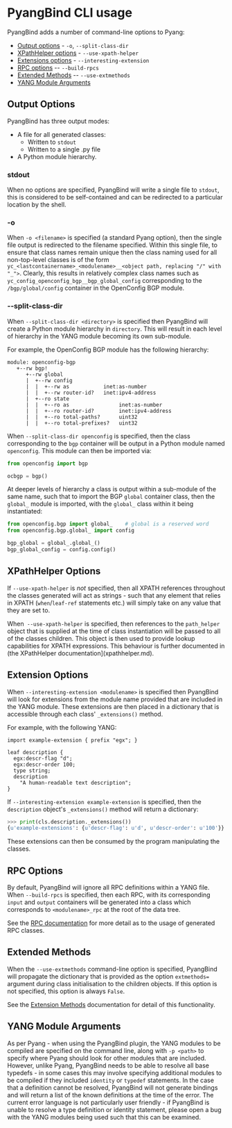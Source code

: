 # PyangBind CLI usage

PyangBind adds a number of command-line options to Pyang:

 * [Output options](#output-options) - `-o`, `--split-class-dir`
 * [XPathHelper options](#xpathhelper) - `--use-xpath-helper`
 * [Extensions options](#extensions) - `--interesting-extension`
 * [RPC options](#rpcs) -- `--build-rpcs`
 * [Extended Methods](#extmethods) -- `--use-extmethods`
 * [YANG Module Arguments](#yangmods)

## Output Options <a name="output-options"></a>

PyangBind has three output modes:
  * A file for all generated classes:
    * Written to `stdout`
    * Written to a single .py file
  * A Python module hierarchy.

### stdout

When no options are specified, PyangBind will write a single file to `stdout`, this is considered to be self-contained and can be redirected to a particular location by the shell.

### -o <filename>

When `-o <filename>` is specified (a standard Pyang option), then the single file output is redirected to the filename specified. Within this single file, to ensure that class names remain unique then the class naming used for all non-top-level classes is of the form `yc_<lastcontainername>_<modulename>__<object path, replacing "/" with "_">`. Clearly, this results in relatively complex class names such as `yc_config_openconfig_bgp__bgp_global_config` corresponding to the `/bgp/global/config` container in the OpenConfig BGP module.

### --split-class-dir <directory>

When `--split-class-dir <directory>` is specified then PyangBind will create a Python module hierarchy in `directory`. This will result in each level of hierarchy in the YANG module becoming its own sub-module.

For example, the OpenConfig BGP module has the following hierarchy:

```
module: openconfig-bgp
   +--rw bgp!
      +--rw global
      |  +--rw config
      |  |  +--rw as           inet:as-number
      |  |  +--rw router-id?   inet:ipv4-address
      |  +--ro state
      |  |  +--ro as                inet:as-number
      |  |  +--ro router-id?        inet:ipv4-address
      |  |  +--ro total-paths?      uint32
      |  |  +--ro total-prefixes?   uint32
```

When `--split-class-dir openconfig` is specified, then the class corresponding to the `bgp` container will be output in a Python module named `openconfig`. This module can then be imported via:

```python
from openconfig import bgp

ocbgp = bgp()
```

At deeper levels of hierarchy a class is output within a sub-module of the same name, such that to import the BGP `global` container class, then the `global_` module is imported, with the `global_` class within it being instantiated:

```python
from openconfig.bgp import global_    # global is a reserved word
from openconfig.bgp.global_ import config

bgp_global = global_.global_()
bgp_global_config = config.config()
```

## XPathHelper Options <a name="xpathhelper"></a>

If `--use-xpath-helper` is _not_ specified, then all XPATH references throughout the classes generated will act as strings - such that any element that relies in XPATH (`when`/`leaf-ref` statements etc.) will simply take on any value that they are set to.

When` --use-xpath-helper` is specified, then references to the `path_helper` object that is supplied at the time of class instantiation will be passed to all of the classes children. This object is then used to provide lookup capabilities for XPATH expressions. This behaviour is further documented in (the XPathHelper documentation](xpathhelper.md).

## Extension Options

When `--interesting-extension <modulename>` is specified then PyangBind will look for extensions from the module name provided that are included in the YANG module. These extensions are then placed in a dictionary that is accessible through each class' `_extensions()` method.

For example, with the following YANG:

```yang
import example-extension { prefix "egx"; }

leaf description {
  egx:descr-flag "d";
  egx:descr-order 100;
  type string;
  description
    "A human-readable text description";
}
```

If `--interesting-extension example-extension` is specified, then the `description` object's `_extensions()` method will return a dictionary:

```python
>>> print(cls.description._extensions())
{u'example-extensions': {u'descr-flag': u'd', u'descr-order': u'100'}}
```

These extensions can then be consumed by the program manipulating the classes.

## RPC Options <a name="rpcs"></a>

By default, PyangBind will ignore all RPC definitions within a YANG file. When `--build-rpcs` is specified, then each RPC, with its corresponding `input` and `output` containers will be generated into a class which corresponds to `<modulename>_rpc` at the root of the data tree.

See the [RPC documentation](rpc.md) for more detail as to the usage of generated RPC classes.

## Extended Methods <a name="extmethods"></a>

When the `--use-extmethods` command-line option is specified, PyangBind will propagate the dictionary that is provided as the option `extmethods=` argument during class initialisation to the children objects. If this option is not specified, this option is always `False`.

See the [Extension Methods](extmethods.md) documentation for detail of this functionality.

## YANG Module Arguments <a name="yangmods"></a>

As per Pyang - when using the PyangBind plugin, the YANG modules to be compiled are specified on the command line, along with `-p <path>` to specify where Pyang should look for other modules that are included. However, unlike Pyang, PyangBind needs to be able to resolve all base typedefs - in some cases this may involve specifying additional modules to be compiled if they included `identity` or `typedef` statements. In the case that a definition cannot be resolved, PyangBind will not generate bindings and will return a list of the known definitions at the time of the error. The current error language is not particularly user friendly - if PyangBind is unable to resolve a type definition or identity statement, please open a bug with the YANG modules being used such that this can be examined.

